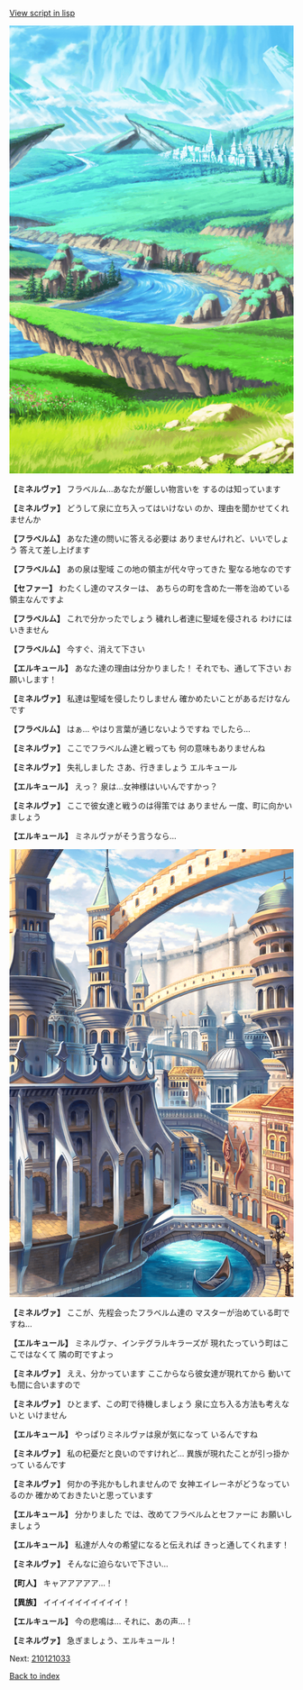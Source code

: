 [View script in lisp](../scripts/210121031.txt)

![plain.png](../images/backgrounds/plain.png)

**【ミネルヴァ】**
フラベルム…あなたが厳しい物言いを
するのは知っています

**【ミネルヴァ】**
どうして泉に立ち入ってはいけない
のか、理由を聞かせてくれませんか

**【フラベルム】**
あなた達の問いに答える必要は
ありませんけれど、いいでしょう
答えて差し上げます

**【フラベルム】**
あの泉は聖域
この地の領主が代々守ってきた
聖なる地なのです

**【セファー】**
わたくし達のマスターは、
あちらの町を含めた一帯を治めている
領主なんですよ

**【フラベルム】**
これで分かったでしょう
穢れし者達に聖域を侵される
わけにはいきません

**【フラベルム】**
今すぐ、消えて下さい

**【エルキュール】**
あなた達の理由は分かりました！
それでも、通して下さい
お願いします！

**【ミネルヴァ】**
私達は聖域を侵したりしません
確かめたいことがあるだけなんです

**【フラベルム】**
はぁ…
やはり言葉が通じないようですね
でしたら…

**【ミネルヴァ】**
ここでフラベルム達と戦っても
何の意味もありませんね

**【ミネルヴァ】**
失礼しました
さあ、行きましょう
エルキュール

**【エルキュール】**
えっ？
泉は…女神様はいいんですかっ？

**【ミネルヴァ】**
ここで彼女達と戦うのは得策では
ありません
一度、町に向かいましょう

**【エルキュール】**
ミネルヴァがそう言うなら…

![006_town2.png](../images/backgrounds/006_town2.png)

**【ミネルヴァ】**
ここが、先程会ったフラベルム達の
マスターが治めている町ですね…

**【エルキュール】**
ミネルヴァ、インテグラルキラーズが
現れたっていう町はここではなくて
隣の町ですよっ

**【ミネルヴァ】**
ええ、分かっています
ここからなら彼女達が現れてから
動いても間に合いますので

**【ミネルヴァ】**
ひとまず、この町で待機しましょう
泉に立ち入る方法も考えないと
いけません

**【エルキュール】**
やっぱりミネルヴァは泉が気になって
いるんですね

**【ミネルヴァ】**
私の杞憂だと良いのですけれど…
異族が現れたことが引っ掛かって
いるんです

**【ミネルヴァ】**
何かの予兆かもしれませんので
女神エイレーネがどうなっているのか
確かめておきたいと思っています

**【エルキュール】**
分かりました
では、改めてフラベルムとセファーに
お願いしましょう

**【エルキュール】**
私達が人々の希望になると伝えれば
きっと通してくれます！

**【ミネルヴァ】**
そんなに迫らないで下さい…

**【町人】**
キャアアアアア…！

**【異族】**
イイイイイイイイイイ！

**【エルキュール】**
今の悲鳴は…
それに、あの声…！

**【ミネルヴァ】**
急ぎましょう、エルキュール！

Next: [210121033](210121033.md)

[Back to index](index.md)
